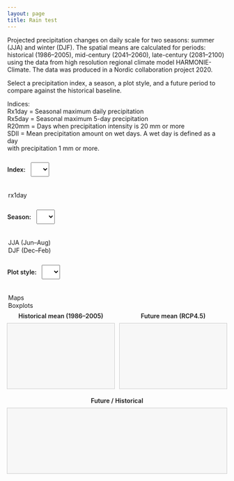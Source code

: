 ```yaml
---
layout: page
title: Rain test
---
```


Projected precipitation changes on daily scale for two seasons: summer (JJA) and winter (DJF).
The spatial means are calculated for periods: historical (1986–2005), mid-century (2041–2060), late-century (2081–2100)
using the data from high resolution regional climate model HARMONIE-Climate. The data was produced in a Nordic collaboration project 2020.

Select a precipitation index, a season, a plot style, and a future period to compare against the historical baseline.

Indices:  
Rx1day = Seasonal maximum daily precipitation  
Rx5day = Seasonal maximum 5-day precipitation  
R20mm  = Days when precipitation intensity is 20 mm or more  
SDII   = Mean precipitation amount on wet days. A wet day is defined as a day  
         with precipitation 1 mm or more.

<label for="idDropdown">Index:</label>
<select id="idDropdown">
  <option value="rx1day" selected>rx1day</option>
  <!-- Add more IDs if you generate them, e.g. prcptot, r10mm, etc. -->
</select>

<label for="seasonDropdown">Season:</label>
<select id="seasonDropdown">
  <option value="JJA" selected>JJA (Jun–Aug)</option>
  <option value="DJF">DJF (Dec–Feb)</option>
</select>

<label for="plotStyleDropdown">Plot style:</label>
<select id="plotStyleDropdown">
  <option value="maps" selected>Maps</option>
  <option value="boxplots">Boxplots</option>
</select>


<!-- Map-specific options (shown only when Plot style = Maps) -->
<div id="mapOptions" hidden>
  <label for="periodDropdown">Future period:</label>
  <select id="periodDropdown">
    <option value="midcentury" selected>Mid-century (2041–2060)</option>
    <option value="latecentury">Late-century (2081–2100)</option>
  </select>

  <label for="diffDropdown">Difference map:</label>
  <select id="diffDropdown">
    <option value="off" selected>Off</option>
    <option value="on">On</option>
  </select>
</div>

<div class="plots-row" id="plotsRow">
  <div class="plot-col" id="col-hist">
    <div class="plot-title">Historical mean (1986–2005)</div>
    <iframe id="plot-hist" src="" loading="lazy" scrolling="no"></iframe>
  </div>
  <div class="plot-col" id="col-future">
    <div class="plot-title">Future mean (RCP4.5)</div>
    <iframe id="plot-future" src="" loading="lazy" scrolling="no"></iframe>
  </div>
  <div class="plot-col" id="col-diff">
    <div class="plot-title">Future / Historical</div>
    <iframe id="plot-diff" src="" loading="lazy" scrolling="no"></iframe>
  </div>
</div>

<style>
label { margin-right: 8px; font-weight: 600; }
select { margin: 10px 16px 20px 0; padding: 6px 10px; font-size: 16px; }

.plots-row {
  display: grid;
  grid-template-columns: repeat(2, 1fr);  /* two columns for the blue maps */
  gap: 12px;
  align-items: start;
}
#col-diff { grid-column: 1 / -1; }
.plot-col { display: flex; flex-direction: column; align-items: center; }
.plot-title { font-weight: 600; margin: 6px 0 8px; }

iframe {
  width: 100%;
  border: 1px solid #ccc;
  background: #f7f7f7;
}

.hidden { display: none !important; }

@media (max-width: 900px) {
  .plots-row { grid-template-columns: 1fr; }
  iframe { height: 520px; }
}
</style>

<script>
const idDropdown        = document.getElementById('idDropdown');
const seasonDropdown    = document.getElementById('seasonDropdown');
const plotStyleDropdown = document.getElementById('plotStyleDropdown');
const periodDropdown    = document.getElementById('periodDropdown');
const diffDropdown      = document.getElementById('diffDropdown');

const mapOptions = document.getElementById('mapOptions');
const plotsRow   = document.getElementById('plotsRow');

const colHist   = document.getElementById('col-hist');
const colFuture = document.getElementById('col-future');
const colDiff   = document.getElementById('col-diff');

const histTitle   = colHist.querySelector('.plot-title');
const futureTitle = colFuture.querySelector('.plot-title');
const diffTitle   = colDiff.querySelector('.plot-title');

const histFrame   = document.getElementById('plot-hist');
const futureFrame = document.getElementById('plot-future');
const diffFrame   = document.getElementById('plot-diff');

const PATH_PREFIX = 'PLOTs_HCLIM/';

function buildMapFilenames(id, season, period) {
  const periodShort = (period === 'midcentury') ? 'mid' : 'late';
  const base = `PLOT_${id}_${season}`;
  return {
    hist: `${base}_hist.html`,
    fut:  `${base}_${periodShort}.html`,
    diff: `${base}_ratio_${periodShort}.html`,
  };
}

function buildBoxplotFilename(id, season) {
  return `PLOT_${id}_${season}_boxplots.html`;
}

function setColumns(count, diffOn = false) {
  // count: 2 for Maps, 1 for Boxplots
  plotsRow.style.gridTemplateColumns = `repeat(${count}, 1fr)`;

  // Show/hide columns
  colHist.classList.toggle('hidden', count === 1); // hide for boxplots
  colFuture.classList.remove('hidden');            // always visible
  colDiff.classList.toggle('hidden', !diffOn);     // only when diff is ON

  // If diff is visible under the two maps, span across both columns
  colDiff.style.gridColumn = diffOn ? '1 / -1' : '';
}

function updatePlots() {
  const id        = idDropdown.value;
  const season    = seasonDropdown.value;
  const plotStyle = plotStyleDropdown.value;

  const isMaps     = (plotStyle === 'maps');
  const isBoxplots = (plotStyle === 'boxplots');
  
  mapOptions.toggleAttribute('hidden', !isMaps);

  if (isMaps) {
    plotsRow.classList.remove('hidden');

    // Titles for maps
    histTitle.textContent   = 'Historical mean (1986–2005)';
    futureTitle.textContent = 'Future mean (RCP4.5)';
    diffTitle.textContent   = 'Future / Historical';

    const period = periodDropdown.value;
    const diffOn = (diffDropdown.value === 'on');

    const { hist, fut, diff } = buildMapFilenames(id, season, period);
    histFrame.src   = PATH_PREFIX + hist;
    futureFrame.src = PATH_PREFIX + fut;
    diffFrame.src   = diffOn ? (PATH_PREFIX + diff) : '';

    setColumns(2, diffOn);
    return;
  }

  if (isBoxplots) {
    plotsRow.classList.remove('hidden');

    // Single center panel with boxplots
    setColumns(1, false);
    futureTitle.textContent = 'Boxplots';
    futureFrame.src = PATH_PREFIX + buildBoxplotFilename(id, season);

    // Clear any map frames that might linger
    histFrame.src = '';
    diffFrame.src = '';
    return;
  }

  // Fallback (no style selected)
  histFrame.src = futureFrame.src = diffFrame.src = '';
  plotsRow.classList.add('hidden');
}

/* -------- Auto-resize + make inner content responsive -------- */
function attachAutosize(iframe) {
  const resize = () => {
    try {
      const doc = iframe.contentDocument || iframe.contentWindow.document;
      if (!doc) return;
      doc.documentElement.style.overflow = 'hidden';
      doc.body.style.overflow = 'hidden';
      doc.body.style.margin = '0';
      doc.querySelectorAll('img, svg, canvas').forEach(el => {
        el.style.maxWidth = '100%';
        el.style.height = 'auto';
      });
      const h = Math.max(doc.body.scrollHeight, doc.documentElement.scrollHeight);
      iframe.style.height = h + 'px';
    } catch (e) {
      console.warn('Autosize failed:', e);
    }
  };
  iframe.addEventListener('load', () => {
    resize();
    setTimeout(resize, 50);
    setTimeout(resize, 300);
    setTimeout(resize, 1000);
  });
  window.addEventListener('resize', resize);
}

[histFrame, futureFrame, diffFrame].forEach(attachAutosize);

/* Re-load plots when user changes selections */
[idDropdown, seasonDropdown, plotStyleDropdown, periodDropdown, diffDropdown].forEach(el =>
  el.addEventListener('change', updatePlots)
);

/* Initial load */
updatePlots();
</script>




